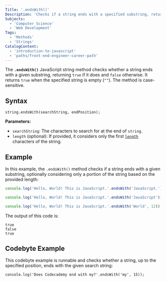 ```yaml
---
Title: '.endsWith()'
Description: 'Checks if a string ends with a specified substring, returning true if it does and false otherwise.'
Subjects:
  - 'Computer Science'
  - 'Web Development'
Tags:
  - 'Methods'
  - 'Strings'
CatalogContent:
  - 'introduction-to-javascript'
  - 'paths/front-end-engineer-career-path'
---
```


The **`.endsWith()`** JavaScript string method checks whether a string ends with a given substring, returning `true` if it does and `false` otherwise. It returns `true` when the specified string is empty (`""`). The method is case-sensitive.

## Syntax

```pseudo
string.endsWith(searchString, endPosition);
```

**Parameters:**

- `searchString`: The characters to search for at the end of `string`.
- `length` (optional): If provided, it considers only the first [`length`](https://www.codecademy.com/resources/docs/javascript/strings/length) characters of the string.

## Example

In this example, the `.endsWith()` method checks if a string ends with a given substring, optionally considering only a portion of the string based on the provided length:

```js
console.log('Hello, World! This is JavaScript.'.endsWith('JavaScript.'));

console.log('Hello, World! This is JavaScript.'.endsWith('JavaScript'));

console.log('Hello, World! This is JavaScript.'.endsWith('World', 12));
```

The output of this code is:

```shell
true
false
true
```

## Codebyte Example

This codebyte example is runnable and checks whether a string, up to the specified position, ends with the given search string:

```codebyte/javascript
console.log('Does Codecademy end with my?'.endsWith('my', 15));
```
